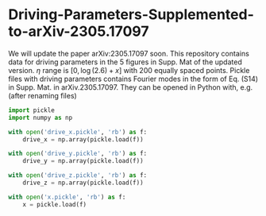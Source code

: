 # Driving-Parameters-Supplemented-to-arXiv-2305.17097
We will update the paper arXiv:2305.17097 soon. This repository contains data for driving parameters in the 5 figures in Supp. Mat of the updated version.
$\eta$ range is $[0, \log(2.6)+x]$ with 200 equally spaced points.
Pickle files with driving parameters contains Fourier modes in the form of Eq. (S14) in Supp. Mat. in arXiv.2305.17097.
They can be opened in Python with, e.g. (after renaming files)
```python
import pickle
import numpy as np

with open('drive_x.pickle', 'rb') as f:
    drive_x = np.array(pickle.load(f))

with open('drive_y.pickle', 'rb') as f:
    drive_y = np.array(pickle.load(f))

with open('drive_z.pickle', 'rb') as f:
    drive_z = np.array(pickle.load(f))

with open('x.pickle', 'rb') as f:
    x = pickle.load(f)
```

